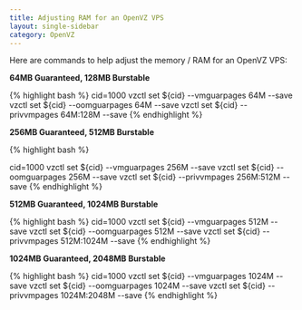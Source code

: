 ```yaml
---
title: Adjusting RAM for an OpenVZ VPS
layout: single-sidebar
category: OpenVZ
---
```


Here are commands to help adjust the memory / RAM for an OpenVZ VPS:

<strong>64MB Guaranteed, 128MB Burstable</strong>

{% highlight bash %}
cid=1000
vzctl set ${cid} --vmguarpages 64M --save
vzctl set ${cid} --oomguarpages 64M --save
vzctl set ${cid} --privvmpages 64M:128M --save
{% endhighlight %}

<strong>256MB Guaranteed, 512MB Burstable</strong>

{% highlight bash %}

cid=1000
vzctl set ${cid} --vmguarpages 256M --save
vzctl set ${cid} --oomguarpages 256M --save
vzctl set ${cid} --privvmpages 256M:512M --save
{% endhighlight %}

<strong>512MB Guaranteed, 1024MB Burstable</strong>

{% highlight bash %}
cid=1000
vzctl set ${cid} --vmguarpages 512M --save
vzctl set ${cid} --oomguarpages 512M --save
vzctl set ${cid} --privvmpages 512M:1024M --save
{% endhighlight %}

<strong>1024MB Guaranteed, 2048MB Burstable</strong>

{% highlight bash %}
cid=1000
vzctl set ${cid} --vmguarpages 1024M --save
vzctl set ${cid} --oomguarpages 1024M --save
vzctl set ${cid} --privvmpages 1024M:2048M --save
{% endhighlight %}